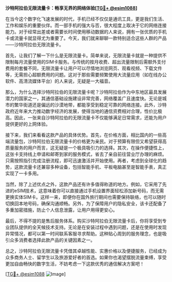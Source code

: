 **沙特阿拉伯无限流量卡：畅享无界的网络体验[[TG💪+ @esim1088](https://t.me/s/esim1088)]**

在当今这个数字化飞速发展的时代，手机已经不仅仅是通讯工具，更是我们生活、工作和娱乐的重要伙伴。而一部手机的强大与否，很大程度上取决于它的网络连接能力。对于经常出差或者需要长时间使用移动数据的人来说，拥有一张优质的手机卡或流量卡就显得尤为重要了。今天，我们就来聊聊一款特别适合这些人群的产品——沙特阿拉伯无限流量卡。

首先，让我们了解一下什么是无限流量卡。简单来说，无限流量卡就是一种提供不限制每月流量使用的SIM卡服务。与传统的按月收费、超出流量限制后需额外支付费用的套餐不同，无限流量卡让用户可以尽情地浏览网页、观看视频、下载文件等，无需担心超额费用的问题。这对于那些需要频繁使用大流量应用（如在线办公软件、高清流媒体平台）的人来说，无疑是一大福音。

那么，为什么选择沙特阿拉伯的无限流量卡呢？沙特阿拉伯作为中东地区最具发展潜力的国家之一，其通信基础设施建设非常完善，网络覆盖广且速度快。无论是城市的繁华街道还是偏远的沙漠地带，都能享受到稳定可靠的网络连接。此外，沙特政府近年来大力推动数字经济的发展，使得当地的通信资费相对合理，性价比极高。因此，一张来自沙特阿拉伯的无限流量卡不仅能够满足日常需求，还能为用户提供更好的上网体验。

接下来，我们来看看这款产品的具体优势。首先，在价格方面，相比国内的一些高端流量包，沙特阿拉伯无限流量卡的价格更为亲民。对于预算有限但又希望获得高质量服务的用户而言，这无疑是一个极具吸引力的选择。其次，在操作便捷性上，这张卡支持线上申请和邮寄到家的服务模式，省去了亲自前往营业厅办理的麻烦。只需按照指引完成注册流程，即可迅速激活并开始使用。再者，考虑到全球化的趋势，这款流量卡还兼容多种设备，包括智能手机、平板电脑甚至是智能手表，真正实现了一卡多用。

当然，除了上述优点之外，这款产品还有许多值得称道的地方。例如，它采用了先进的eSIM技术，这意味着你可以直接通过手机设置界面轻松添加新号码，而无需更换实体SIM卡。这样一来，即便你在国外旅行期间也需要保持联络，也可以随时切换回本地号码，确保沟通顺畅。另外，为了保障用户的隐私安全，该卡还配备了多重加密措施，防止个人信息泄露，让用户用得更安心。

最后，不得不提的是售后服务体系。购买沙特阿拉伯无限流量卡后，你将享受到专业团队提供的全天候技术支持。无论是在安装过程中遇到问题，还是在使用时发现异常情况，都可以第一时间联系客服寻求帮助。这种贴心周到的服务理念，也是吸引众多消费者选择此款产品的关键因素之一。

总之，沙特阿拉伯无限流量卡凭借其卓越性能、实惠价格以及便捷服务，已经成为众多商务人士、留学生以及旅游爱好者的首选。如果你也渴望摆脱流量束缚，享受更加自由畅快的数字生活，不妨考虑一下这款优秀的通信解决方案吧！

[[TG💪+ @esim1088](https://t.me/s/esim1088) ![Image](https://i.postimg.cc/4NQfJmqS/Snipaste-2025-05-13-00-14-12.png)]